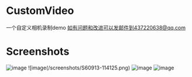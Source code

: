 # CustomVideo
一个自定义相机录制demo 如有问题和改进可以发邮件到437220638@qq.com

# Screenshots
![image](/screenshots/S60913-114048.png) ![image(/screenshots/S60913-114125.png) ![image](/screenshots/S60913-114139.png) ![image](/screenshots/S60913-114206.png)
